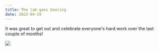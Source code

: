 ```yaml
---
title: The lab goes bowling  
date: 2022-04-19
---
```

It was great to get out and celebrate everyone's hard work over the last couple of months!

![](/img/bowling.jpg)

<!--more-->



